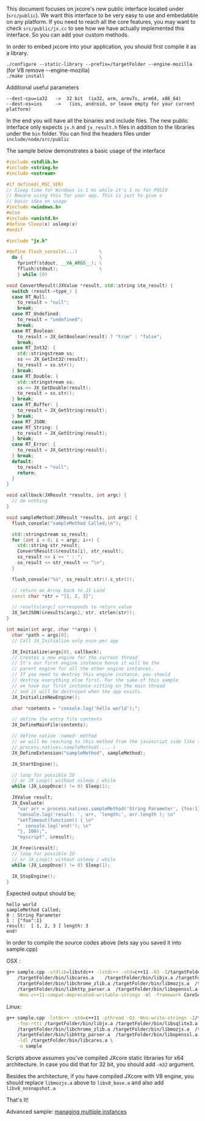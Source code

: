 This document focuses on jxcore's new public interface located under (`src/public`). We want this interface to be very easy to use and embedabble on any platform.  If you need to reach all the core features, you may want to check `src/public/jx.cc` to see how we have actually implemented this interface. So you can add your custom methods.

In order to embed jxcore into your application, you should first compile it as a library.

`./configure --static-library --prefix=/targetFolder --engine-mozilla` (for V8 remove --engine-mozilla)  
`./make install`

Additional useful parameters
```
--dest-cpu=ia32   ->  32 bit  (ia32, arm, armv7s, arm64, x86_64)
--dest-os=ios     ->   (ios, android, or leave empty for your current platform)
```

In the end you will have all the binaries and include files. The new public interface only expects `jx.h` and `jx_result.h` files in addition to the libraries under the `bin` folder. You can find the headers files under `include/node/src/public`

The sample below demonstrates a basic usage of the interface
```c++
#include <stdlib.h>
#include <string.h>
#include <sstream>

#if defined(_MSC_VER)
// Sleep time for Windows is 1 ms while it's 1 ns for POSIX
// Beware using this for your app. This is just to give a
// basic idea on usage
#include <windows.h>
#else
#include <unistd.h>
#define Sleep(x) usleep(x)
#endif

#include "jx.h"

#define flush_console(...)        \
  do {                            \
    fprintf(stdout, __VA_ARGS__); \
    fflush(stdout);               \
    } while (0)

void ConvertResult(JXValue *result, std::string &to_result) {
  switch (result->type_) {
  case RT_Null:
    to_result = "null";
    break;
  case RT_Undefined:
    to_result = "undefined";
    break;
  case RT_Boolean:
    to_result = JX_GetBoolean(result) ? "true" : "false";
    break;
  case RT_Int32: {
    std::stringstream ss;
    ss << JX_GetInt32(result);
    to_result = ss.str();
  } break;
  case RT_Double: {
    std::stringstream ss;
    ss << JX_GetDouble(result);
    to_result = ss.str();
  } break;
  case RT_Buffer: {
    to_result = JX_GetString(result);
  } break;
  case RT_JSON:
  case RT_String: {
    to_result = JX_GetString(result);
  } break;
  case RT_Error: {
    to_result = JX_GetString(result);
  } break;
  default:
    to_result = "null";
    return;
  }
}

void callback(JXResult *results, int argc) {
  // do nothing
}

void sampleMethod(JXResult *results, int argc) {
  flush_console("sampleMethod Called;\n");

  std::stringstream ss_result;
  for (int i = 0; i < argc; i++) {
    std::string str_result;
    ConvertResult(&results[i], str_result);
    ss_result << i << " : ";
    ss_result << str_result << "\n";
  }

  flush_console("%s", ss_result.str().c_str());

  // return an Array back to JS Land
  const char *str = "[1, 2, 3]";

  // results[argc] corresponds to return value
  JX_SetJSON(&results[argc], str, strlen(str));
}

int main(int argc, char **args) {
  char *path = args[0];
  // Call JX_Initialize only once per app

  JX_Initialize(args[0], callback);
  // Creates a new engine for the current thread
  // It's our first engine instance hence it will be the
  // parent engine for all the other engine instances.
  // If you need to destroy this engine instance, you should
  // destroy everything else first. For the sake of this sample
  // we have our first instance sitting on the main thread
  // and it will be destroyed when the app exists.
  JX_InitializeNewEngine();

  char *contents = "console.log('hello world');";

  // define the entry file contents
  JX_DefineMainFile(contents);

  // define native -named- method
  // we will be reaching to this method from the javascript side like this;
  // process.natives.sampleMethod( ... )
  JX_DefineExtension("sampleMethod", sampleMethod);

  JX_StartEngine();

  // loop for possible IO
  // or JX_Loop() without usleep / while
  while (JX_LoopOnce() != 0) Sleep(1);

  JXValue result;
  JX_Evaluate(
    "var arr = process.natives.sampleMethod('String Parameter', {foo:1}); \n"
    "console.log('result: ', arr, 'length:', arr.length ); \n"
    "setTimeout(function() { \n"
    "  console.log('end!'); \n"
    "}, 100);",
    "myscript", &result);

  JX_Free(&result);
  // loop for possible IO
  // or JX_Loop() without usleep / while
  while (JX_LoopOnce() != 0) Sleep(1);

  JX_StopEngine();
}
```

Expected output should be;
```
hello world
sampleMethod Called;
0 : String Parameter
1 : {"foo":1}
result:  [ 1, 2, 3 ] length: 3
end!
```

In order to compile the source codes above (lets say you saved it into sample.cpp)

OSX :
```bash
g++ sample.cpp -stdlib=libstdc++ -lstdc++ -std=c++11 -O3 -I/targetFolder/include/node/public \
    /targetFolder/bin/libcares.a	/targetFolder/bin/libjx.a /targetFolder/bin/libsqlite3.a \
    /targetFolder/bin/libchrome_zlib.a /targetFolder/bin/libmozjs.a  /targetFolder/bin/libuv.a \
    /targetFolder/bin/libhttp_parser.a	/targetFolder/bin/libopenssl.a \
    -Wno-c++11-compat-deprecated-writable-strings -Wl -framework CoreServices -o sample
```

Linux:
```bash
g++ sample.cpp -lstdc++ -std=c++11 -pthread -O3 -Wno-write-strings -I/targetFolder/include/node/public \
    -fno-rtti /targetFolder/bin/libjx.a /targetFolder/bin/libsqlite3.a \
    /targetFolder/bin/libchrome_zlib.a /targetFolder/bin/libmozjs.a  /targetFolder/bin/libuv.a \
    /targetFolder/bin/libhttp_parser.a	/targetFolder/bin/libopenssl.a  \
    -ldl /targetFolder/bin/libcares.a \
    -o sample
```

Scripts above assumes you've compiled JXcore static libraries for x64 architecture. In case you did that for 32 bit, you should add `-m32` argument.

Besides the architecture, if you have compiled JXcore with V8 engine, you should replace `libmozjs.a` above to `libv8_base.a` and also add `libv8_nosnapshot.a`

That's It!

Advanced sample: [managing multiple instances](https://github.com/jxcore/jxcore/blob/master/test/native-interface/multiple-instance/test-posix.cpp)
